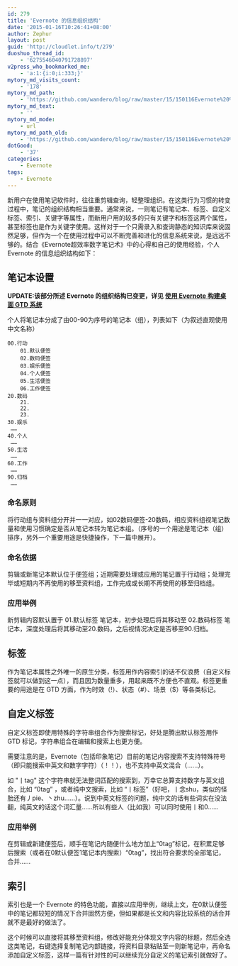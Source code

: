 ```yaml
---
id: 279
title: 'Evernote 的信息组织结构'
date: '2015-01-16T10:26:41+08:00'
author: Zephur
layout: post
guid: 'http://cloudlet.info/t/279'
duoshuo_thread_id:
    - '6275546040791728897'
v2press_who_bookmarked_me:
    - 'a:1:{i:0;i:333;}'
mytory_md_visits_count:
    - '178'
mytory_md_path:
    - 'https://github.com/wandero/blog/raw/master/15/150116Evernote%20%E7%9A%84%E4%BF%A1%E6%81%AF%E7%BB%84%E7%BB%87%E7%BB%93%E6%9E%84.md'
mytory_md_text:
    - ''
mytory_md_mode:
    - url
mytory_md_path_old:
    - 'https://github.com/wandero/blog/raw/master/15/150116Evernote%20%E7%9A%84%E4%BF%A1%E6%81%AF%E7%BB%84%E7%BB%87%E7%BB%93%E6%9E%84.md'
dotGood:
    - '37'
categories:
    - Evernote
tags:
    - Evernote
---
```


新用户在使用笔记软件时，往往重剪辑查询，轻整理组织。在这类行为习惯的转变过程中，笔记的组织结构相当重要。通常来说，一则笔记有笔记本、标签、自定义标签、索引、关键字等属性，而新用户用的较多的只有关键字和标签这两个属性，甚至标签也是作为关键字使用。这样对于一个只需录入和查询静态的知识库来说固然足够，但作为一个在使用过程中可以不断完善和进化的信息系统来说，是远远不够的。结合《Evernote超效率数字笔记术》中的心得和自己的使用经验，个人 Evernote 的信息组织结构如下：

<!-- more -->

## 笔记本设置

**UPDATE:该部分所述 Evernote 的组织结构已变更，详见 [使用 Evernote 构建桌面 GTD 系统](http://cloudlet.info/t/284)**

个人将笔记本分成了由00-90为序号的笔记本（组），列表如下（为叙述直观使用中文名称）

```
00.行动
    01.默认便签
    02.数码便签
    03.娱乐便签
    04.个人便签
    05.生活便签
    06.工作便签
20.数码
    21.
    22.
    23.
30.娱乐
 ……
40.个人
 ……
50.生活
 ……
60.工作
 ……
90.归档
 ……
```

### **命名原则**

将行动组与资料组分开并一一对应，如02数码便签-20数码，相应资料组视笔记数量和使用习惯确定是否从笔记本转为笔记本组。（序号的一个用途是笔记本（组）排序，另外一个重要用途是快捷操作，下一篇中展开）。

### **命名依据**

剪辑或新笔记本默认位于便签组；近期需要处理或应用的笔记置于行动组；处理完毕或短期内不再使用的移至资料组，工作完成或长期不再使用的移至归档组。

### **应用举例**

新剪辑内容默认置于 01.默认标签 笔记本，初步处理后将其移动至 02.数码标签 笔记本，深度处理后将其移动至20.数码，之后视情况决定是否移至90.归档。

## 标签

作为笔记本属性之外唯一的原生分类，标签用作内容索引的话不仅浪费（自定义标签就可以做到这一点），而且因为数量重多，用起来既不方便也不直观。标签更重要的用途是在 GTD 方面，作为时效（!）、状态（#）、场景（$）等各类标记。

## 自定义标签

自定义标签即使用特殊的字符串组合作为搜索标记，好处是腾出默认标签用作 GTD 标记，字符串组合在编辑和搜索上也更方便。

需要注意的是，Evernote（包括印象笔记）目前的笔记内容搜索不支持特殊符号（即只能搜索中英文和数字字符）（！！），也不支持中英文混合（……）。

如 "丨tag" 这个字符串就无法整词匹配的搜索到，万幸它总算支持数字与英文组合，比如 “0tag” ，或者纯中文搜索，比如 “丨标签”（好吧，丨念shu，类似的怪胎还有丿pie、丶zhu……）。说到中英文标签的问题，纯中文的话有些词实在没法翻，纯英文的话这个词汇量……所以有些人（比如我）可以同时使用丨和0……

### **应用举例**

在剪辑或新建便签后，顺手在笔记内随便什么地方加上“0tag”标记，在积累足够后搜索（或者在0默认便签1笔记本内搜索）“0tag”，找出符合要求的全部笔记，合并……

## 索引

索引也是一个 Evernote 的特色功能，直接以应用举例，继续上文，在0默认便签中的笔记都较短的情况下合并固然方便，但如果都是长文和内容比较系统的话合并就不是最好的做法了。

这个时候可以直接将其移至资料组，修改好能充分体现文字内容的标题，然后全选这类笔记，右键选择复制笔记内部链接，将资料目录粘贴至一则新笔记中，再命名添加自定义标签，这样一篇有针对性的可以继续充分自定义的笔记索引就做好了。